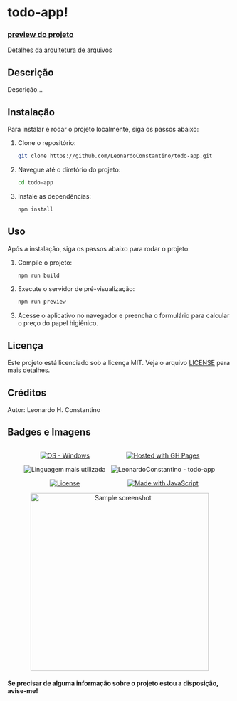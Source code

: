 # todo-app!

### [preview do projeto](https://leonardoconstantino.github.io/todo-app/)

[Detalhes da arquitetura de arquivos](https://github.com/LeonardoConstantino/todo-app/blob/main/estrutura.md)

## Descrição

Descrição...

## Instalação

Para instalar e rodar o projeto localmente, siga os passos abaixo:

1. Clone o repositório:

    ```bash
    git clone https://github.com/LeonardoConstantino/todo-app.git
    ```

2. Navegue até o diretório do projeto:

    ```bash
    cd todo-app
    ```

3. Instale as dependências:

    ```bash
    npm install
    ```

## Uso

Após a instalação, siga os passos abaixo para rodar o projeto:

1. Compile o projeto:

    ```bash
    npm run build
    ```

2. Execute o servidor de pré-visualização:

    ```bash
    npm run preview
    ```

3. Acesse o aplicativo no navegador e preencha o formulário para calcular o preço do papel higiênico.

## Licença
Este projeto está licenciado sob a licença MIT. Veja o arquivo [LICENSE](https://github.com/LeonardoConstantino/todo-app/blob/main/LICENSE.txt) para mais detalhes.

## Créditos
Autor: Leonardo H. Constantino

## Badges e Imagens

<div style='display: flex; justify-content: center; gap: 12px' >

<div align='center'>

[![OS - Windows](https://img.shields.io/badge/OS-Windows-blue?logo=windows&logoColor=white)](https://www.microsoft.com/ 'Go to Microsoft homepage')

![Linguagem mais utilizada](https://img.shields.io/github/languages/top/LeonardoConstantino/todo-app)

[![License](https://img.shields.io/badge/License-MIT-blue)](#license)

</div>

<div align='center'>

[![Hosted with GH Pages](https://img.shields.io/badge/Hosted_with-GitHub_Pages-blue?logo=github&logoColor=white)](https://pages.github.com/ 'Go to GitHub Pages homepage')

![LeonardoConstantino - todo-app](https://img.shields.io/static/v1?label=LeonardoConstantino&message=todo-app&color=blue&logo=github)

[![Made with JavaScript](https://img.shields.io/badge/Made_with-JavaScript-blue?logo=javascript&logoColor=white)](https://www.javascript.com/ 'Go to JavaScript homepage')

</div>

</div>

<div align='center'>
    <img src='https://raw.githubusercontent.com/LeonardoConstantino/todo-app/master/src/assets/images/print.jpg' alt='Sample screenshot' width='400'>
</div>

#### Se precisar de alguma informação sobre o projeto estou a disposição, avise-me!